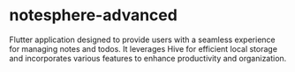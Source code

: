 # notesphere-advanced
 Flutter application designed to provide users with a seamless experience for managing notes and todos. It leverages Hive for efficient local storage and incorporates various features to enhance productivity and organization. 
